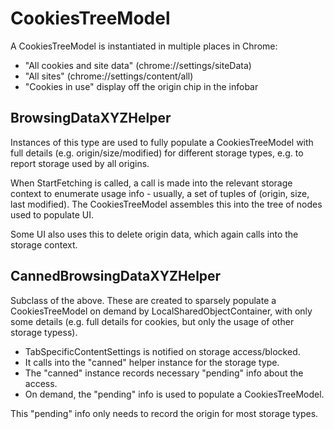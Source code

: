 # CookiesTreeModel

A CookiesTreeModel is instantiated in multiple places in Chrome:

* "All cookies and site data" (chrome://settings/siteData)
* "All sites" (chrome://settings/content/all)
* "Cookies in use" display off the origin chip in the infobar

## BrowsingDataXYZHelper

Instances of this type are used to fully populate a CookiesTreeModel
with full details (e.g. origin/size/modified) for different storage
types, e.g. to report storage used by all origins.

When StartFetching is called, a call is made into the relevant storage
context to enumerate usage info - usually, a set of tuples of (origin,
size, last modified). The CookiesTreeModel assembles this into the
tree of nodes used to populate UI.

Some UI also uses this to delete origin data, which again calls into
the storage context.

## CannedBrowsingDataXYZHelper

Subclass of the above. These are created to sparsely populate a
CookiesTreeModel on demand by LocalSharedObjectContainer, with only
some details (e.g. full details for cookies, but only the usage of
other storage typess).

* TabSpecificContentSettings is notified on storage access/blocked.
* It calls into the "canned" helper instance for the storage type.
* The "canned" instance records necessary "pending" info about the access.
* On demand, the "pending" info is used to populate a CookiesTreeModel.

This "pending" info only needs to record the origin for most storage
types.
